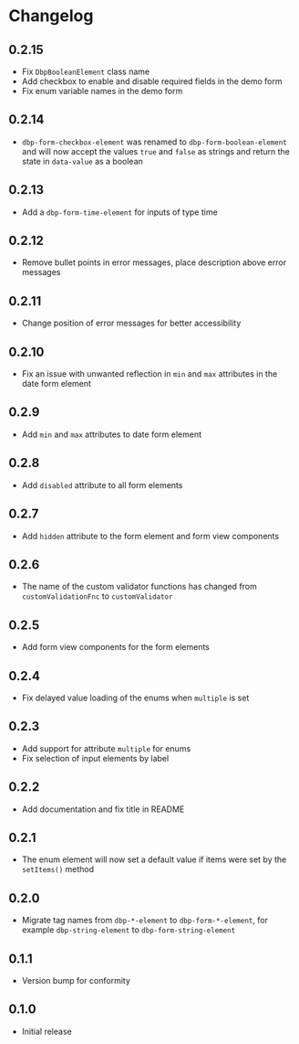 # Changelog

## 0.2.15

- Fix `DbpBooleanElement` class name
- Add checkbox to enable and disable required fields in the demo form
- Fix enum variable names in the demo form

## 0.2.14

- `dbp-form-checkbox-element` was renamed to `dbp-form-boolean-element` and will now accept
  the values `true` and `false` as strings and return the state in `data-value` as a boolean

## 0.2.13

- Add a `dbp-form-time-element` for inputs of type time

## 0.2.12

- Remove bullet points in error messages, place description above error messages

## 0.2.11

- Change position of error messages for better accessibility

## 0.2.10

- Fix an issue with unwanted reflection in `min` and `max` attributes in the date form element

## 0.2.9

- Add `min` and `max` attributes to date form element

## 0.2.8

- Add `disabled` attribute to all form elements

## 0.2.7

- Add `hidden` attribute to the form element and form view components

## 0.2.6

- The name of the custom validator functions has changed from `customValidationFnc` to `customValidator`

## 0.2.5

- Add form view components for the form elements

## 0.2.4

- Fix delayed value loading of the enums when `multiple` is set

## 0.2.3

- Add support for attribute `multiple` for enums
- Fix selection of input elements by label

## 0.2.2

- Add documentation and fix title in README

## 0.2.1

- The enum element will now set a default value if items were set by the `setItems()` method

## 0.2.0

- Migrate tag names from `dbp-*-element` to `dbp-form-*-element`, for example
  `dbp-string-element` to `dbp-form-string-element`

## 0.1.1

- Version bump for conformity

## 0.1.0

- Initial release
